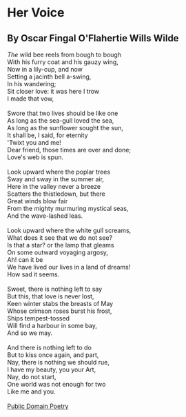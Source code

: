 # Her Voice

## By Oscar Fingal O'Flahertie Wills Wilde



*The* wild bee reels from bough to bough<br>
With his furry coat and his gauzy wing,<br>
Now in a lily-cup, and now<br>
Setting a jacinth bell a-swing,<br>
In his wandering;<br>
Sit closer love: it was here I trow<br>
I made that vow,<br>
<br>
Swore that two lives should be like one<br>
As long as the sea-gull loved the sea,<br>
As long as the sunflower sought the sun,<br>
It shall be, I said, for eternity<br>
'Twixt you and me!<br>
Dear friend, those times are over and done;<br>
Love's web is spun.<br>
<br>
Look upward where the poplar trees<br>
Sway and sway in the summer air,<br>
Here in the valley never a breeze<br>
Scatters the thistledown, but there<br>
Great winds blow fair<br>
From the mighty murmuring mystical seas,<br>
And the wave-lashed leas.<br>
<br>
Look upward where the white gull screams,<br>
What does it see that we do not see?<br>
Is that a star? or the lamp that gleams<br>
On some outward voyaging argosy,<br>
Ah! can it be<br>
We have lived our lives in a land of dreams!<br>
How sad it seems.<br>
<br>
Sweet, there is nothing left to say<br>
But this, that love is never lost,<br>
Keen winter stabs the breasts of May<br>
Whose crimson roses burst his frost,<br>
Ships tempest-tossed<br>
Will find a harbour in some bay,<br>
And so we may.<br>
<br>
And there is nothing left to do<br>
But to kiss once again, and part,<br>
Nay, there is nothing we should rue,<br>
I have my beauty, you your Art,<br>
Nay, do not start,<br>
One world was not enough for two<br>
Like me and you.<br>
<br>
[Public Domain Poetry](http://www.public-domain-poetry.com/oscar-wilde/her-voice-36250)    

